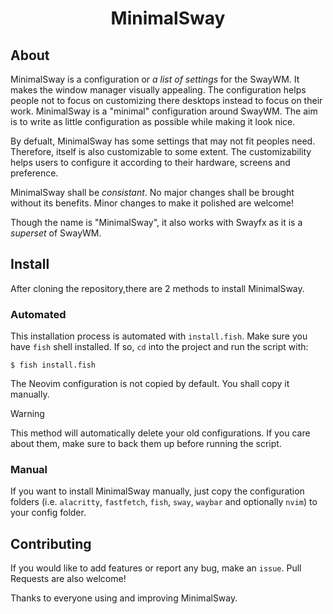 <h1 align="center">MinimalSway</h1>

## About
MinimalSway is a configuration or *a list of settings* for the SwayWM.
It makes the window manager visually appealing. The configuration
helps people not to focus on customizing there desktops instead to
focus on their work. MinimalSway is a "minimal" configuration around
SwayWM. The aim is to write as little configuration as possible while
making it look nice.


By defualt, MinimalSway has some settings that may not fit peoples
need. Therefore, itself is also customizable to some extent. The
customizability helps users to configure it according to their
hardware, screens and preference.

MinimalSway shall be *consistant*. No major changes shall be brought
without its benefits. Minor changes to make it polished are welcome!

Though the name is "MinimalSway", it also works with Swayfx as it is
a *superset* of SwayWM.

## Install
After cloning the repository,there are 2 methods to install
MinimalSway.

### Automated
This installation process is automated with `install.fish`. Make sure
you have `fish` shell installed. If so, `cd` into the project and run
the script with:
``` fish
$ fish install.fish
```

The Neovim configuration is not copied by default. You shall copy it
manually.

> [!WARNING]
> This method will automatically delete your old configurations. If
> you care about them, make sure to back them up before running the
> script.

### Manual
If you want to install MinimalSway manually, just copy the
configuration folders (i.e. `alacritty`, `fastfetch`, `fish`, `sway`,
`waybar` and optionally `nvim`) to your config folder.

## Contributing
If you would like to add features or report any bug, make an `issue`.
Pull Requests are also welcome!


Thanks to everyone using and improving MinimalSway.
